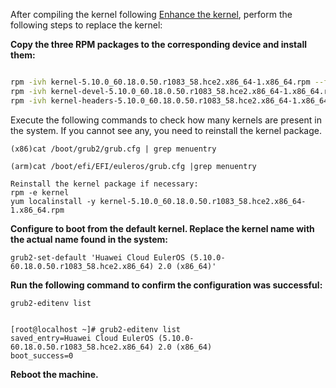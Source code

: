 After compiling the kernel following [Enhance the kernel](https://github.com/kmesh-net/kmesh/blob/main/docs/kmesh_kernel_compile.md), perform the following steps to replace the kernel:

**Copy the three RPM packages to the corresponding device and install them:**

```bash

rpm -ivh kernel-5.10.0_60.18.0.50.r1083_58.hce2.x86_64-1.x86_64.rpm --force
rpm -ivh kernel-devel-5.10.0_60.18.0.50.r1083_58.hce2.x86_64-1.x86_64.rpm
rpm -ivh kernel-headers-5.10.0_60.18.0.50.r1083_58.hce2.x86_64-1.x86_64.rpm

```

Execute the following commands to check how many kernels are present in the system. If you cannot see any, you need to reinstall the kernel package.

```
(x86)cat /boot/grub2/grub.cfg | grep menuentry
```

```
(arm)cat /boot/efi/EFI/euleros/grub.cfg |grep menuentry
```

```
Reinstall the kernel package if necessary:
rpm -e kernel
yum localinstall -y kernel-5.10.0_60.18.0.50.r1083_58.hce2.x86_64-1.x86_64.rpm
```

**Configure to boot from the default kernel. Replace the kernel name with the actual name found in the system:**

```
grub2-set-default 'Huawei Cloud EulerOS (5.10.0-60.18.0.50.r1083_58.hce2.x86_64) 2.0 (x86_64)'
```

**Run the following command to confirm the configuration was successful:**

```
grub2-editenv list


[root@localhost ~]# grub2-editenv list
saved_entry=Huawei Cloud EulerOS (5.10.0-60.18.0.50.r1083_58.hce2.x86_64) 2.0 (x86_64)
boot_success=0

```

**Reboot the machine.**